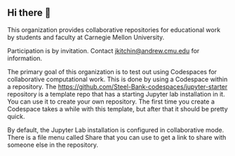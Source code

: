 ## Hi there 👋

This organization provides collaborative repositories for educational work by students and faculty at Carnegie Mellon University.

Participation is by invitation. Contact <jkitchin@andrew.cmu.edu> for information.

The primary goal of this organization is to test out using Codespaces for collaborative computational work. This is done by using a Codespace within a repository. The https://github.com/Steel-Bank-codespaces/jupyter-starter repository is a template repo that has a starting Jupyter lab installation in it. You can use it to create your own repository. The first time you create a Codespace takes a while with this template, but after that it should be pretty quick.

By default, the Jupyter Lab installation is configured in collaborative mode. There is a file menu called Share that you can use to get a link to share with someone else in the repository. 

<!--

**Here are some ideas to get you started:**

🙋‍♀️ A short introduction - what is your organization all about?
🌈 Contribution guidelines - how can the community get involved?
👩‍💻 Useful resources - where can the community find your docs? Is there anything else the community should know?
🍿 Fun facts - what does your team eat for breakfast?
🧙 Remember, you can do mighty things with the power of [Markdown](https://docs.github.com/github/writing-on-github/getting-started-with-writing-and-formatting-on-github/basic-writing-and-formatting-syntax)
-->
